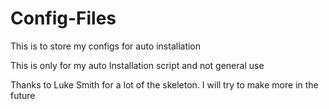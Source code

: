 # Config-Files
This is to store my configs for auto installation

This is only for my auto Installation script and not general use

Thanks to Luke Smith for a lot of the skeleton. I will try to make more in the future
